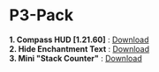 # P3-Pack

**1. Compass HUD [1.21.60]** : [Download](https://github.com/Xodernz/P3-Compass-and-Clock-HUD/releases/download/1.21.60/P3.Compass.HUD.mcpack)\
**2. Hide Enchantment Text** : [Download](https://github.com/Xodernz/Hide-Enchantment-Text/releases/download/1.0.0/Hide.Enchant.mcpack)\
**3. Mini "Stack Counter"** : [Download](https://github.com/Xodernz/Mini-Stack-Counter/releases/download/1.0/mini.stack.counter.mcpack)
